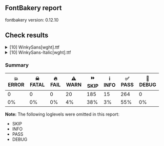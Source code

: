 ## FontBakery report

fontbakery version: 0.12.10





## Check results



<details><summary>[10] WinkySans[wght].ttf</summary>
<div>
<details>
    <summary>⚠️ <b>WARN</b> Detect any interpolation issues in the font. <a href="https://fontbakery.readthedocs.io/en/stable/fontbakery/checks/universal.html#"></a></summary>
    <div>







* ⚠️ **WARN** <p>Interpolation issues were found in the font:</p>
<pre><code>- Contour 0 point 20 in glyph 'a.salt' has a kink between location wght=300 and location wght=900

- Contour 0 point 26 in glyph 'numbersign' has a kink between location wght=300 and location wght=900

- Contour 1 point 26 in glyph 'eth' has a kink between location wght=300 and location wght=900

- Contour 0 point 20 in glyph 'six' has a kink between location wght=300 and location wght=900

- Contour 1 point 18 in glyph 'ampersand' has a kink between location wght=300 and location wght=900

- Contour 0 point 71 in glyph 'k' has a kink between location wght=300 and location wght=900

- Contour 0 point 67 in glyph 'three' has a kink between location wght=300 and location wght=900

- Contour 0 point 61 in glyph 'g.salt' has a kink between location wght=300 and location wght=900
</code></pre>
 [code: interpolation-issues]



</div>
</details>

<details>
    <summary>⚠️ <b>WARN</b> Check font contains no unreachable glyphs <a href="https://fontbakery.readthedocs.io/en/stable/fontbakery/checks/universal.glyphset.html#"></a></summary>
    <div>







* ⚠️ **WARN** <p>The following glyphs could not be reached by codepoint or substitution rules:</p>
<pre><code>- commaturnedabove
</code></pre>
 [code: unreachable-glyphs]



</div>
</details>

<details>
    <summary>⚠️ <b>WARN</b> Validate size, and resolution of article images, and ensure article page has minimum length and includes visual assets. <a href="https://fontbakery.readthedocs.io/en/stable/fontbakery/checks/googlefonts.article.html#"></a></summary>
    <div>







* ⚠️ **WARN** <p>Family metadata at fonts/variable does not have an article.</p>
 [code: lacks-article]



</div>
</details>

<details>
    <summary>⚠️ <b>WARN</b> Check for codepoints not covered by METADATA subsets. <a href="https://fontbakery.readthedocs.io/en/stable/fontbakery/checks/googlefonts.subsets.html#"></a></summary>
    <div>







* ⚠️ **WARN** <p>The following codepoints supported by the font are not covered by
any subsets defined in the font's metadata file, and will never
be served. You can solve this by either manually adding additional
subset declarations to METADATA.pb, or by editing the glyphset
definitions.</p>
<ul>
<li>U+02D8 BREVE: try adding one of: canadian-aboriginal, yi</li>
<li>U+02D9 DOT ABOVE: try adding one of: canadian-aboriginal, yi</li>
<li>U+02DB OGONEK: try adding one of: canadian-aboriginal, yi</li>
<li>U+0302 COMBINING CIRCUMFLEX ACCENT: try adding one of: math, tifinagh, coptic, cherokee</li>
<li>U+0306 COMBINING BREVE: try adding one of: tifinagh, old-permic</li>
<li>U+0307 COMBINING DOT ABOVE: try adding one of: tifinagh, todhri, hebrew, canadian-aboriginal, coptic, duployan, malayalam, syriac, math, tai-le, old-permic</li>
<li>U+030A COMBINING RING ABOVE: try adding one of: syriac, duployan</li>
<li>U+030B COMBINING DOUBLE ACUTE ACCENT: try adding one of: osage, cherokee</li>
<li>U+030C COMBINING CARON: try adding one of: tai-le, cherokee</li>
<li>U+0312 COMBINING TURNED COMMA ABOVE: try adding math</li>
<li>U+0326 COMBINING COMMA BELOW: try adding math</li>
<li>U+0327 COMBINING CEDILLA: try adding math</li>
<li>U+0328 COMBINING OGONEK: not included in any glyphset definition</li>
<li>U+0E3F THAI CURRENCY SYMBOL BAHT: try adding thai</li>
<li>U+1EBC LATIN CAPITAL LETTER E WITH TILDE: try adding vietnamese</li>
<li>U+1EBD LATIN SMALL LETTER E WITH TILDE: try adding vietnamese</li>
<li>U+2000 EN QUAD: try adding symbols2</li>
<li>U+2001 EM QUAD: try adding symbols2</li>
<li>U+2003 EM SPACE: try adding nushu</li>
<li>U+2004 THREE-PER-EM SPACE: try adding symbols2</li>
<li>U+2005 FOUR-PER-EM SPACE: try adding symbols2</li>
<li>U+2006 SIX-PER-EM SPACE: try adding symbols2</li>
<li>U+2007 FIGURE SPACE: try adding symbols2</li>
<li>U+2008 PUNCTUATION SPACE: try adding symbols2</li>
<li>U+200A HAIR SPACE: try adding symbols2</li>
<li>U+200C ZERO WIDTH NON-JOINER: try adding one of: khudawadi, lao, bengali, sinhala, khojki, hebrew, tifinagh, saurashtra, sharada, nko, sogdian, yi, avestan, limbu, mongolian, pahawh-hmong, tai-tham, zanabazar-square, masaram-gondi, hanunoo, kaithi, modi, thaana, syloti-nagri, buhid, duployan, siddham, tai-viet, malayalam, tagbanwa, grantha, buginese, newa, kannada, manichaean, syriac, rejang, tibetan, hatran, phags-pa, kayah-li, lepcha, takri, tagalog, gujarati, khmer, thai, warang-citi, dogra, gunjala-gondi, javanese, batak, chakma, hanifi-rohingya, gurmukhi, tirhuta, balinese, myanmar, psalter-pahlavi, telugu, bhaiksuki, devanagari, arabic, kharoshthi, meetei-mayek, cham, oriya, sundanese, mandaic, mahajani, new-tai-lue, brahmi, tamil, tai-le</li>
<li>U+200D ZERO WIDTH JOINER: try adding one of: khudawadi, lao, bengali, sinhala, khojki, hebrew, tifinagh, saurashtra, sharada, nko, sogdian, yi, avestan, limbu, mongolian, pahawh-hmong, tai-tham, zanabazar-square, masaram-gondi, hanunoo, kaithi, modi, thaana, syloti-nagri, buhid, duployan, siddham, tai-viet, malayalam, tagbanwa, grantha, buginese, newa, kannada, manichaean, syriac, rejang, tibetan, phags-pa, kayah-li, lepcha, takri, old-hungarian, tagalog, gujarati, khmer, thai, warang-citi, dogra, gunjala-gondi, javanese, batak, chakma, hanifi-rohingya, gurmukhi, tirhuta, balinese, myanmar, psalter-pahlavi, telugu, bhaiksuki, devanagari, arabic, kharoshthi, meetei-mayek, cham, oriya, sundanese, mandaic, mahajani, new-tai-lue, brahmi, tamil, tai-le</li>
<li>U+200E LEFT-TO-RIGHT MARK: try adding one of: phags-pa, hebrew, thaana, nko, arabic, syriac</li>
<li>U+200F RIGHT-TO-LEFT MARK: try adding one of: phags-pa, hebrew, thaana, nko, syriac</li>
<li>U+2021 DOUBLE DAGGER: try adding adlam</li>
<li>U+202F NARROW NO-BREAK SPACE: try adding one of: mongolian, phags-pa, yi</li>
<li>U+2030 PER MILLE SIGN: try adding adlam</li>
<li>U+205F MEDIUM MATHEMATICAL SPACE: try adding math</li>
<li>U+2248 ALMOST EQUAL TO: try adding math</li>
<li>U+2260 NOT EQUAL TO: try adding math</li>
<li>U+2264 LESS-THAN OR EQUAL TO: try adding math</li>
<li>U+2265 GREATER-THAN OR EQUAL TO: try adding math</li>
<li>U+3000 IDEOGRAPHIC SPACE: try adding one of: phags-pa, chinese-simplified, chinese-hongkong, yi, japanese, chinese-traditional, nushu</li>
<li>U+FB00 LATIN SMALL LIGATURE FF: not included in any glyphset definition</li>
<li>U+FB01 LATIN SMALL LIGATURE FI: not included in any glyphset definition</li>
<li>U+FB02 LATIN SMALL LIGATURE FL: not included in any glyphset definition</li>
<li>U+FB03 LATIN SMALL LIGATURE FFI: not included in any glyphset definition</li>
</ul>
<p>Or you can add the above codepoints to one of the subsets supported by the font: <code>latin</code>, <code>latin-ext</code></p>
 [code: unreachable-subsetting]



</div>
</details>

<details>
    <summary>⚠️ <b>WARN</b> Ensure dotted circle glyph is present and can attach marks. <a href="https://fontbakery.readthedocs.io/en/stable/fontbakery/checks/shaping.html#"></a></summary>
    <div>







* ⚠️ **WARN** <p>No dotted circle glyph present</p>
 [code: missing-dotted-circle]



</div>
</details>

<details>
    <summary>⚠️ <b>WARN</b> Ensure soft_dotted characters lose their dot when combined with marks that replace the dot. <a href="https://fontbakery.readthedocs.io/en/stable/fontbakery/checks/shaping.html#"></a></summary>
    <div>







* ⚠️ **WARN** <p>The dot of soft dotted characters used in orthographies <em>must</em> disappear in the following strings: i̊ i̋ į̀ į́ į̂ į̃ į̄ į̌</p>
<p>The dot of soft dotted characters <em>should</em> disappear in other cases, for example: ĭ i̇ ǐ i̒ ĭ̦ i̦̇ i̦̊ i̦̋ ǐ̦ i̦̒ ĭ̧ i̧̇ i̧̊ i̧̋ ǐ̧ i̧̒ į̆ į̇ į̈ į̊</p>
<p>Your font fully covers the following languages that require the soft-dotted feature: Dutch (Latn, 31,709,104 speakers), Lithuanian (Latn, 2,357,094 speakers).</p>
<p>Your font does <em>not</em> cover the following languages that require the soft-dotted feature: Navajo (Latn, 166,319 speakers), Dan (Latn, 1,099,244 speakers), Heiltsuk (Latn, 300 speakers), Mango (Latn, 77,000 speakers), Vute (Latn, 21,000 speakers), Ijo, Southeast (Latn, 2,471,000 speakers), South Central Banda (Latn, 244,000 speakers), Dii (Latn, 71,000 speakers), Gulay (Latn, 250,478 speakers), Mundani (Latn, 34,000 speakers), Teke-Ebo (Latn, 260,000 speakers), Koonzime (Latn, 40,000 speakers), Ukrainian (Cyrl, 29,273,587 speakers), Kpelle, Guinea (Latn, 622,000 speakers), Han (Latn, 6 speakers), Zapotec (Latn, 490,000 speakers), Nzakara (Latn, 50,000 speakers), Mfumte (Latn, 79,000 speakers), Lugbara (Latn, 2,200,000 speakers), Igbo (Latn, 27,823,640 speakers), Ngbaka (Latn, 1,020,000 speakers), Southern Kisi (Latn, 360,000 speakers), Ekpeye (Latn, 226,000 speakers), Sar (Latn, 500,000 speakers), Avokaya (Latn, 100,000 speakers), Kom (Latn, 360,685 speakers), Ma’di (Latn, 584,000 speakers), Bete-Bendi (Latn, 100,000 speakers), Ebira (Latn, 2,200,000 speakers), Nateni (Latn, 100,000 speakers), Cicipu (Latn, 44,000 speakers), Makaa (Latn, 221,000 speakers), Belarusian (Cyrl, 10,064,517 speakers), Kaska (Latn, 125 speakers), Fur (Latn, 1,230,163 speakers), Yala (Latn, 200,000 speakers), Ejagham (Latn, 120,000 speakers), Bafut (Latn, 158,146 speakers), Aghem (Latn, 38,843 speakers), Basaa (Latn, 332,940 speakers).</p>
 [code: soft-dotted]



</div>
</details>

<details>
    <summary>⚠️ <b>WARN</b> Is there kerning info for non-ligated sequences? <a href="https://fontbakery.readthedocs.io/en/stable/fontbakery/checks/googlefonts.gpos.html#"></a></summary>
    <div>







* ⚠️ **WARN** <p>GPOS table lacks kerning info for the following non-ligated sequences:</p>
<pre><code>- f + f

- f + i

- f + l
</code></pre>
 [code: lacks-kern-info]



</div>
</details>

<details>
    <summary>⚠️ <b>WARN</b> Are there caret positions declared for every ligature? <a href="https://fontbakery.readthedocs.io/en/stable/fontbakery/checks/googlefonts.gdef.html#"></a></summary>
    <div>







* ⚠️ **WARN** <p>This font lacks caret position values for ligature glyphs on its GDEF table.</p>
 [code: lacks-caret-pos]



</div>
</details>

<details>
    <summary>⚠️ <b>WARN</b> Ensure variable fonts include an avar table. <a href="https://fontbakery.readthedocs.io/en/stable/fontbakery/checks/googlefonts.varfont.html#"></a></summary>
    <div>







* ⚠️ **WARN** <p>This variable font does not have an avar table.</p>
 [code: missing-avar]



</div>
</details>

<details>
    <summary>⚠️ <b>WARN</b> Ensure fonts have ScriptLangTags declared on the 'meta' table. <a href="https://fontbakery.readthedocs.io/en/stable/fontbakery/checks/googlefonts.meta.html#"></a></summary>
    <div>







* ⚠️ **WARN** <p>This font file does not have a 'meta' table.</p>
 [code: lacks-meta-table]



</div>
</details>
</div>
</details>

<details><summary>[10] WinkySans-Italic[wght].ttf</summary>
<div>
<details>
    <summary>⚠️ <b>WARN</b> Detect any interpolation issues in the font. <a href="https://fontbakery.readthedocs.io/en/stable/fontbakery/checks/universal.html#"></a></summary>
    <div>







* ⚠️ **WARN** <p>Interpolation issues were found in the font:</p>
<pre><code>- Contour 0 point 26 in glyph 'numbersign' has a kink between location wght=300 and location wght=900

- Contour 1 point 26 in glyph 'eth' has a kink between location wght=300 and location wght=900

- Contour 0 point 29 in glyph 'B.salt' has a kink between location wght=300 and location wght=900

- Contour 0 point 67 in glyph 'three' has a kink between location wght=300 and location wght=900

- Contour 0 point 44 in glyph 'eight' has a kink between location wght=300 and location wght=900

- Contour 0 point 63 in glyph 'g.salt' has a kink between location wght=300 and location wght=900
</code></pre>
 [code: interpolation-issues]



</div>
</details>

<details>
    <summary>⚠️ <b>WARN</b> Check font contains no unreachable glyphs <a href="https://fontbakery.readthedocs.io/en/stable/fontbakery/checks/universal.glyphset.html#"></a></summary>
    <div>







* ⚠️ **WARN** <p>The following glyphs could not be reached by codepoint or substitution rules:</p>
<pre><code>- commaturnedabove
</code></pre>
 [code: unreachable-glyphs]



</div>
</details>

<details>
    <summary>⚠️ <b>WARN</b> Validate size, and resolution of article images, and ensure article page has minimum length and includes visual assets. <a href="https://fontbakery.readthedocs.io/en/stable/fontbakery/checks/googlefonts.article.html#"></a></summary>
    <div>







* ⚠️ **WARN** <p>Family metadata at fonts/variable does not have an article.</p>
 [code: lacks-article]



</div>
</details>

<details>
    <summary>⚠️ <b>WARN</b> Check for codepoints not covered by METADATA subsets. <a href="https://fontbakery.readthedocs.io/en/stable/fontbakery/checks/googlefonts.subsets.html#"></a></summary>
    <div>







* ⚠️ **WARN** <p>The following codepoints supported by the font are not covered by
any subsets defined in the font's metadata file, and will never
be served. You can solve this by either manually adding additional
subset declarations to METADATA.pb, or by editing the glyphset
definitions.</p>
<ul>
<li>U+02D8 BREVE: try adding one of: canadian-aboriginal, yi</li>
<li>U+02D9 DOT ABOVE: try adding one of: canadian-aboriginal, yi</li>
<li>U+02DB OGONEK: try adding one of: canadian-aboriginal, yi</li>
<li>U+0302 COMBINING CIRCUMFLEX ACCENT: try adding one of: math, tifinagh, coptic, cherokee</li>
<li>U+0306 COMBINING BREVE: try adding one of: tifinagh, old-permic</li>
<li>U+0307 COMBINING DOT ABOVE: try adding one of: tifinagh, todhri, hebrew, canadian-aboriginal, coptic, duployan, malayalam, syriac, math, tai-le, old-permic</li>
<li>U+030A COMBINING RING ABOVE: try adding one of: syriac, duployan</li>
<li>U+030B COMBINING DOUBLE ACUTE ACCENT: try adding one of: osage, cherokee</li>
<li>U+030C COMBINING CARON: try adding one of: tai-le, cherokee</li>
<li>U+0312 COMBINING TURNED COMMA ABOVE: try adding math</li>
<li>U+0326 COMBINING COMMA BELOW: try adding math</li>
<li>U+0327 COMBINING CEDILLA: try adding math</li>
<li>U+0328 COMBINING OGONEK: not included in any glyphset definition</li>
<li>U+0E3F THAI CURRENCY SYMBOL BAHT: try adding thai</li>
<li>U+1EBC LATIN CAPITAL LETTER E WITH TILDE: try adding vietnamese</li>
<li>U+1EBD LATIN SMALL LETTER E WITH TILDE: try adding vietnamese</li>
<li>U+2000 EN QUAD: try adding symbols2</li>
<li>U+2001 EM QUAD: try adding symbols2</li>
<li>U+2003 EM SPACE: try adding nushu</li>
<li>U+2004 THREE-PER-EM SPACE: try adding symbols2</li>
<li>U+2005 FOUR-PER-EM SPACE: try adding symbols2</li>
<li>U+2006 SIX-PER-EM SPACE: try adding symbols2</li>
<li>U+2007 FIGURE SPACE: try adding symbols2</li>
<li>U+2008 PUNCTUATION SPACE: try adding symbols2</li>
<li>U+200A HAIR SPACE: try adding symbols2</li>
<li>U+200C ZERO WIDTH NON-JOINER: try adding one of: khudawadi, lao, bengali, sinhala, khojki, hebrew, tifinagh, saurashtra, sharada, nko, sogdian, yi, avestan, limbu, mongolian, pahawh-hmong, tai-tham, zanabazar-square, masaram-gondi, hanunoo, kaithi, modi, thaana, syloti-nagri, buhid, duployan, siddham, tai-viet, malayalam, tagbanwa, grantha, buginese, newa, kannada, manichaean, syriac, rejang, tibetan, hatran, phags-pa, kayah-li, lepcha, takri, tagalog, gujarati, khmer, thai, warang-citi, dogra, gunjala-gondi, javanese, batak, chakma, hanifi-rohingya, gurmukhi, tirhuta, balinese, myanmar, psalter-pahlavi, telugu, bhaiksuki, devanagari, arabic, kharoshthi, meetei-mayek, cham, oriya, sundanese, mandaic, mahajani, new-tai-lue, brahmi, tamil, tai-le</li>
<li>U+200D ZERO WIDTH JOINER: try adding one of: khudawadi, lao, bengali, sinhala, khojki, hebrew, tifinagh, saurashtra, sharada, nko, sogdian, yi, avestan, limbu, mongolian, pahawh-hmong, tai-tham, zanabazar-square, masaram-gondi, hanunoo, kaithi, modi, thaana, syloti-nagri, buhid, duployan, siddham, tai-viet, malayalam, tagbanwa, grantha, buginese, newa, kannada, manichaean, syriac, rejang, tibetan, phags-pa, kayah-li, lepcha, takri, old-hungarian, tagalog, gujarati, khmer, thai, warang-citi, dogra, gunjala-gondi, javanese, batak, chakma, hanifi-rohingya, gurmukhi, tirhuta, balinese, myanmar, psalter-pahlavi, telugu, bhaiksuki, devanagari, arabic, kharoshthi, meetei-mayek, cham, oriya, sundanese, mandaic, mahajani, new-tai-lue, brahmi, tamil, tai-le</li>
<li>U+200E LEFT-TO-RIGHT MARK: try adding one of: phags-pa, hebrew, thaana, nko, arabic, syriac</li>
<li>U+200F RIGHT-TO-LEFT MARK: try adding one of: phags-pa, hebrew, thaana, nko, syriac</li>
<li>U+2021 DOUBLE DAGGER: try adding adlam</li>
<li>U+202F NARROW NO-BREAK SPACE: try adding one of: mongolian, phags-pa, yi</li>
<li>U+2030 PER MILLE SIGN: try adding adlam</li>
<li>U+205F MEDIUM MATHEMATICAL SPACE: try adding math</li>
<li>U+2248 ALMOST EQUAL TO: try adding math</li>
<li>U+2260 NOT EQUAL TO: try adding math</li>
<li>U+2264 LESS-THAN OR EQUAL TO: try adding math</li>
<li>U+2265 GREATER-THAN OR EQUAL TO: try adding math</li>
<li>U+3000 IDEOGRAPHIC SPACE: try adding one of: phags-pa, chinese-simplified, chinese-hongkong, yi, japanese, chinese-traditional, nushu</li>
<li>U+FB00 LATIN SMALL LIGATURE FF: not included in any glyphset definition</li>
<li>U+FB01 LATIN SMALL LIGATURE FI: not included in any glyphset definition</li>
<li>U+FB02 LATIN SMALL LIGATURE FL: not included in any glyphset definition</li>
<li>U+FB03 LATIN SMALL LIGATURE FFI: not included in any glyphset definition</li>
</ul>
<p>Or you can add the above codepoints to one of the subsets supported by the font: <code>latin</code>, <code>latin-ext</code></p>
 [code: unreachable-subsetting]



</div>
</details>

<details>
    <summary>⚠️ <b>WARN</b> Ensure dotted circle glyph is present and can attach marks. <a href="https://fontbakery.readthedocs.io/en/stable/fontbakery/checks/shaping.html#"></a></summary>
    <div>







* ⚠️ **WARN** <p>No dotted circle glyph present</p>
 [code: missing-dotted-circle]



</div>
</details>

<details>
    <summary>⚠️ <b>WARN</b> Ensure soft_dotted characters lose their dot when combined with marks that replace the dot. <a href="https://fontbakery.readthedocs.io/en/stable/fontbakery/checks/shaping.html#"></a></summary>
    <div>







* ⚠️ **WARN** <p>The dot of soft dotted characters used in orthographies <em>must</em> disappear in the following strings: i̊ i̋ į̀ į́ į̂ į̃ į̄ į̌</p>
<p>The dot of soft dotted characters <em>should</em> disappear in other cases, for example: ĭ i̇ ǐ i̒ ĭ̦ i̦̇ i̦̊ i̦̋ ǐ̦ i̦̒ ĭ̧ i̧̇ i̧̊ i̧̋ ǐ̧ i̧̒ į̆ į̇ į̈ į̊</p>
<p>Your font fully covers the following languages that require the soft-dotted feature: Dutch (Latn, 31,709,104 speakers), Lithuanian (Latn, 2,357,094 speakers).</p>
<p>Your font does <em>not</em> cover the following languages that require the soft-dotted feature: Navajo (Latn, 166,319 speakers), Dan (Latn, 1,099,244 speakers), Heiltsuk (Latn, 300 speakers), Mango (Latn, 77,000 speakers), Vute (Latn, 21,000 speakers), Ijo, Southeast (Latn, 2,471,000 speakers), South Central Banda (Latn, 244,000 speakers), Dii (Latn, 71,000 speakers), Gulay (Latn, 250,478 speakers), Mundani (Latn, 34,000 speakers), Teke-Ebo (Latn, 260,000 speakers), Koonzime (Latn, 40,000 speakers), Ukrainian (Cyrl, 29,273,587 speakers), Kpelle, Guinea (Latn, 622,000 speakers), Han (Latn, 6 speakers), Zapotec (Latn, 490,000 speakers), Nzakara (Latn, 50,000 speakers), Mfumte (Latn, 79,000 speakers), Lugbara (Latn, 2,200,000 speakers), Igbo (Latn, 27,823,640 speakers), Ngbaka (Latn, 1,020,000 speakers), Southern Kisi (Latn, 360,000 speakers), Ekpeye (Latn, 226,000 speakers), Sar (Latn, 500,000 speakers), Avokaya (Latn, 100,000 speakers), Kom (Latn, 360,685 speakers), Ma’di (Latn, 584,000 speakers), Bete-Bendi (Latn, 100,000 speakers), Ebira (Latn, 2,200,000 speakers), Nateni (Latn, 100,000 speakers), Cicipu (Latn, 44,000 speakers), Makaa (Latn, 221,000 speakers), Belarusian (Cyrl, 10,064,517 speakers), Kaska (Latn, 125 speakers), Fur (Latn, 1,230,163 speakers), Yala (Latn, 200,000 speakers), Ejagham (Latn, 120,000 speakers), Bafut (Latn, 158,146 speakers), Aghem (Latn, 38,843 speakers), Basaa (Latn, 332,940 speakers).</p>
 [code: soft-dotted]



</div>
</details>

<details>
    <summary>⚠️ <b>WARN</b> Is there kerning info for non-ligated sequences? <a href="https://fontbakery.readthedocs.io/en/stable/fontbakery/checks/googlefonts.gpos.html#"></a></summary>
    <div>







* ⚠️ **WARN** <p>GPOS table lacks kerning info for the following non-ligated sequences:</p>
<pre><code>- f + f

- f + i

- f + l
</code></pre>
 [code: lacks-kern-info]



</div>
</details>

<details>
    <summary>⚠️ <b>WARN</b> Are there caret positions declared for every ligature? <a href="https://fontbakery.readthedocs.io/en/stable/fontbakery/checks/googlefonts.gdef.html#"></a></summary>
    <div>







* ⚠️ **WARN** <p>This font lacks caret position values for ligature glyphs on its GDEF table.</p>
 [code: lacks-caret-pos]



</div>
</details>

<details>
    <summary>⚠️ <b>WARN</b> Ensure variable fonts include an avar table. <a href="https://fontbakery.readthedocs.io/en/stable/fontbakery/checks/googlefonts.varfont.html#"></a></summary>
    <div>







* ⚠️ **WARN** <p>This variable font does not have an avar table.</p>
 [code: missing-avar]



</div>
</details>

<details>
    <summary>⚠️ <b>WARN</b> Ensure fonts have ScriptLangTags declared on the 'meta' table. <a href="https://fontbakery.readthedocs.io/en/stable/fontbakery/checks/googlefonts.meta.html#"></a></summary>
    <div>







* ⚠️ **WARN** <p>This font file does not have a 'meta' table.</p>
 [code: lacks-meta-table]



</div>
</details>
</div>
</details>




### Summary

| 💥 ERROR | ☠ FATAL | 🔥 FAIL | ⚠️ WARN | ⏩ SKIP | ℹ️ INFO | ✅ PASS | 🔎 DEBUG | 
| ---|---|---|---|---|---|---|---|
| 0 | 0 | 0 | 20 | 185 | 15 | 264 | 0 | 
| 0% | 0% | 0% | 4% | 38% | 3% | 55% | 0% | 



**Note:** The following loglevels were omitted in this report:


* SKIP
* INFO
* PASS
* DEBUG
